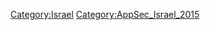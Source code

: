[Category:Israel](Category:Israel "wikilink")
[Category:AppSec_Israel_2015](Category:AppSec_Israel_2015 "wikilink")